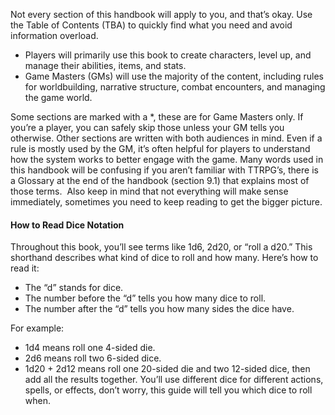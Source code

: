 Not every section of this handbook will apply to you, and that’s okay. Use the Table of Contents (TBA) to quickly find what you need and avoid information overload.
- Players will primarily use this book to create characters, level up, and manage their abilities, items, and stats.
- Game Masters (GMs) will use the majority of the content, including rules for worldbuilding, narrative structure, combat encounters, and managing the game world.

Some sections are marked with a *, these are for Game Masters only. If you’re a player, you can safely skip those unless your GM tells you otherwise.
Other sections are written with both audiences in mind. Even if a rule is mostly used by the GM, it’s often helpful for players to understand how the system works to better engage with the game.
Many words used in this handbook will be confusing if you aren’t familiar with TTRPG’s, there is a Glossary at the end of the handbook (section 9.1) that explains most of those terms. 
Also keep in mind that not everything will make sense immediately, sometimes you need to keep reading to get the bigger picture. 
#### How to Read Dice Notation
Throughout this book, you’ll see terms like 1d6, 2d20, or “roll a d20.” This shorthand describes what kind of dice to roll and how many.
Here’s how to read it:
- The “d” stands for dice.
- The number before the “d” tells you how many dice to roll.
- The number after the “d” tells you how many sides the dice have.

For example:
- 1d4 means roll one 4-sided die.
- 2d6 means roll two 6-sided dice.
- 1d20 + 2d12 means roll one 20-sided die and two 12-sided dice, then add all the results together.
You’ll use different dice for different actions, spells, or effects, don’t worry, this guide will tell you which dice to roll when.
